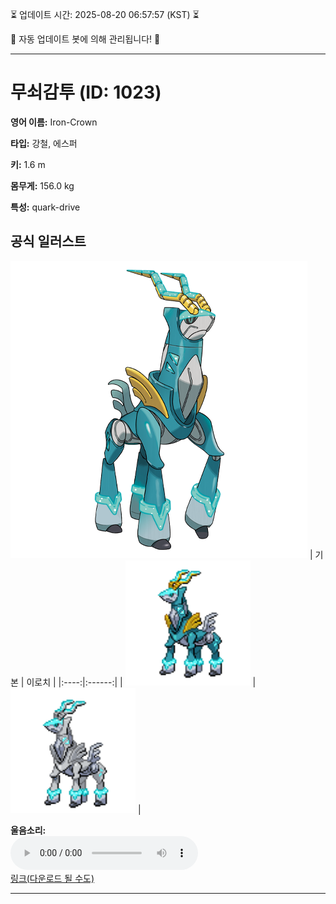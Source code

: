
⏳ 업데이트 시간: 2025-08-20 06:57:57 (KST) ⏳

🤖 자동 업데이트 봇에 의해 관리됩니다! 🤖

---

# 무쇠감투 (ID: 1023)
**영어 이름:** Iron-Crown

**타입:** 강철, 에스퍼

**키:** 1.6 m

**몸무게:** 156.0 kg

**특성:** quark-drive

## 공식 일러스트
![](https://raw.githubusercontent.com/PokeAPI/sprites/master/sprites/pokemon/other/official-artwork/1023.png)
| 기본 | 이로치 |
|:----:|:------:|
| <img src="https://raw.githubusercontent.com/PokeAPI/sprites/master/sprites/pokemon/1023.png" width="200"> | <img src="https://raw.githubusercontent.com/PokeAPI/sprites/master/sprites/pokemon/shiny/1023.png" width="200"> |

**울음소리:**<br><audio controls src="https://raw.githubusercontent.com/PokeAPI/cries/main/cries/pokemon/latest/1023.ogg"></audio><br> [링크(다운로드 될 수도)](https://raw.githubusercontent.com/PokeAPI/cries/main/cries/pokemon/latest/1023.ogg)


---
